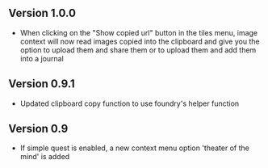 ## Version 1.0.0
- When clicking on the "Show copied url" button in the tiles menu, image context will now read images copied into the clipboard and give you the option to upload them and share them or to upload them and add them into a journal

## Version 0.9.1
- Updated clipboard copy function to use foundry's helper function

## Version 0.9
- If simple quest is enabled, a new context menu option 'theater of the mind' is added

